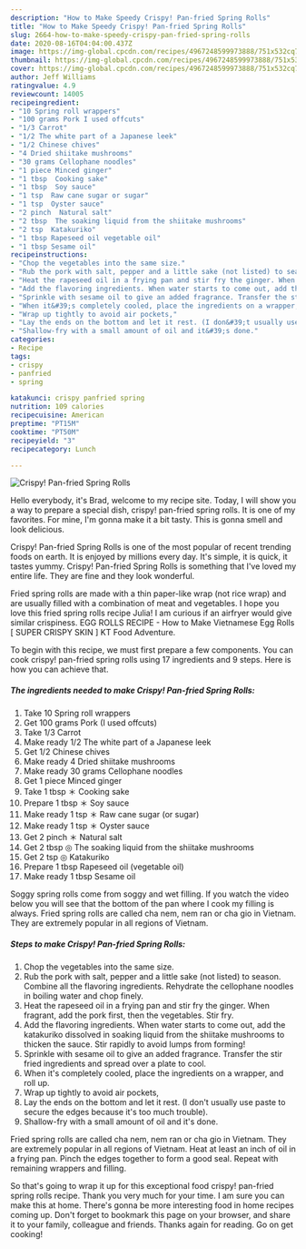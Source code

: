 ```yaml
---
description: "How to Make Speedy Crispy! Pan-fried Spring Rolls"
title: "How to Make Speedy Crispy! Pan-fried Spring Rolls"
slug: 2664-how-to-make-speedy-crispy-pan-fried-spring-rolls
date: 2020-08-16T04:04:00.437Z
image: https://img-global.cpcdn.com/recipes/4967248599973888/751x532cq70/crispy-pan-fried-spring-rolls-recipe-main-photo.jpg
thumbnail: https://img-global.cpcdn.com/recipes/4967248599973888/751x532cq70/crispy-pan-fried-spring-rolls-recipe-main-photo.jpg
cover: https://img-global.cpcdn.com/recipes/4967248599973888/751x532cq70/crispy-pan-fried-spring-rolls-recipe-main-photo.jpg
author: Jeff Williams
ratingvalue: 4.9
reviewcount: 14005
recipeingredient:
- "10 Spring roll wrappers"
- "100 grams Pork I used offcuts"
- "1/3 Carrot"
- "1/2 The white part of a Japanese leek"
- "1/2 Chinese chives"
- "4 Dried shiitake mushrooms"
- "30 grams Cellophane noodles"
- "1 piece Minced ginger"
- "1 tbsp  Cooking sake"
- "1 tbsp  Soy sauce"
- "1 tsp  Raw cane sugar or sugar"
- "1 tsp  Oyster sauce"
- "2 pinch  Natural salt"
- "2 tbsp  The soaking liquid from the shiitake mushrooms"
- "2 tsp  Katakuriko"
- "1 tbsp Rapeseed oil vegetable oil"
- "1 tbsp Sesame oil"
recipeinstructions:
- "Chop the vegetables into the same size."
- "Rub the pork with salt, pepper and a little sake (not listed) to season. Combine all the flavoring ingredients. Rehydrate the cellophane noodles in boiling water and chop finely."
- "Heat the rapeseed oil in a frying pan and stir fry the ginger. When fragrant, add the pork first, then the vegetables. Stir fry."
- "Add the flavoring ingredients. When water starts to come out, add the katakuriko dissolved in soaking liquid from the shiitake mushrooms to thicken the sauce. Stir rapidly to avoid lumps from forming!"
- "Sprinkle with sesame oil to give an added fragrance. Transfer the stir fried ingredients and spread over a plate to cool."
- "When it&#39;s completely cooled, place the ingredients on a wrapper, and roll up."
- "Wrap up tightly to avoid air pockets,"
- "Lay the ends on the bottom and let it rest. (I don&#39;t usually use paste to secure the edges because it&#39;s too much trouble)."
- "Shallow-fry with a small amount of oil and it&#39;s done."
categories:
- Recipe
tags:
- crispy
- panfried
- spring

katakunci: crispy panfried spring 
nutrition: 109 calories
recipecuisine: American
preptime: "PT15M"
cooktime: "PT50M"
recipeyield: "3"
recipecategory: Lunch

---
```



![Crispy! Pan-fried Spring Rolls](https://img-global.cpcdn.com/recipes/4967248599973888/751x532cq70/crispy-pan-fried-spring-rolls-recipe-main-photo.jpg)

Hello everybody, it's Brad, welcome to my recipe site. Today, I will show you a way to prepare a special dish, crispy! pan-fried spring rolls. It is one of my favorites. For mine, I'm gonna make it a bit tasty. This is gonna smell and look delicious.

Crispy! Pan-fried Spring Rolls is one of the most popular of recent trending foods on earth. It is enjoyed by millions every day. It's simple, it is quick, it tastes yummy. Crispy! Pan-fried Spring Rolls is something that I've loved my entire life. They are fine and they look wonderful.

Fried spring rolls are made with a thin paper-like wrap (not rice wrap) and are usually filled with a combination of meat and vegetables. I hope you love this fried spring rolls recipe Julia! I am curious if an airfryer would give similar crispiness. EGG ROLLS RECIPE - How to Make Vietnamese Egg Rolls [ SUPER CRISPY SKIN ] KT Food Adventure.


To begin with this recipe, we must first prepare a few components. You can cook crispy! pan-fried spring rolls using 17 ingredients and 9 steps. Here is how you can achieve that.

<!--inarticleads1-->

##### The ingredients needed to make Crispy! Pan-fried Spring Rolls:

1. Take 10 Spring roll wrappers
1. Get 100 grams Pork (I used offcuts)
1. Take 1/3 Carrot
1. Make ready 1/2 The white part of a Japanese leek
1. Get 1/2 Chinese chives
1. Make ready 4 Dried shiitake mushrooms
1. Make ready 30 grams Cellophane noodles
1. Get 1 piece Minced ginger
1. Take 1 tbsp ＊ Cooking sake
1. Prepare 1 tbsp ＊ Soy sauce
1. Make ready 1 tsp ＊ Raw cane sugar (or sugar)
1. Make ready 1 tsp ＊ Oyster sauce
1. Get 2 pinch ＊ Natural salt
1. Get 2 tbsp ◎ The soaking liquid from the shiitake mushrooms
1. Get 2 tsp ◎ Katakuriko
1. Prepare 1 tbsp Rapeseed oil (vegetable oil)
1. Make ready 1 tbsp Sesame oil


Soggy spring rolls come from soggy and wet filling. If you watch the video below you will see that the bottom of the pan where I cook my filling is always. Fried spring rolls are called cha nem, nem ran or cha gio in Vietnam. They are extremely popular in all regions of Vietnam. 

<!--inarticleads2-->

##### Steps to make Crispy! Pan-fried Spring Rolls:

1. Chop the vegetables into the same size.
1. Rub the pork with salt, pepper and a little sake (not listed) to season. Combine all the flavoring ingredients. Rehydrate the cellophane noodles in boiling water and chop finely.
1. Heat the rapeseed oil in a frying pan and stir fry the ginger. When fragrant, add the pork first, then the vegetables. Stir fry.
1. Add the flavoring ingredients. When water starts to come out, add the katakuriko dissolved in soaking liquid from the shiitake mushrooms to thicken the sauce. Stir rapidly to avoid lumps from forming!
1. Sprinkle with sesame oil to give an added fragrance. Transfer the stir fried ingredients and spread over a plate to cool.
1. When it&#39;s completely cooled, place the ingredients on a wrapper, and roll up.
1. Wrap up tightly to avoid air pockets,
1. Lay the ends on the bottom and let it rest. (I don&#39;t usually use paste to secure the edges because it&#39;s too much trouble).
1. Shallow-fry with a small amount of oil and it&#39;s done.


Fried spring rolls are called cha nem, nem ran or cha gio in Vietnam. They are extremely popular in all regions of Vietnam. Heat at least an inch of oil in a frying pan. Pinch the edges together to form a good seal. Repeat with remaining wrappers and filling. 

So that's going to wrap it up for this exceptional food crispy! pan-fried spring rolls recipe. Thank you very much for your time. I am sure you can make this at home. There's gonna be more interesting food in home recipes coming up. Don't forget to bookmark this page on your browser, and share it to your family, colleague and friends. Thanks again for reading. Go on get cooking!
